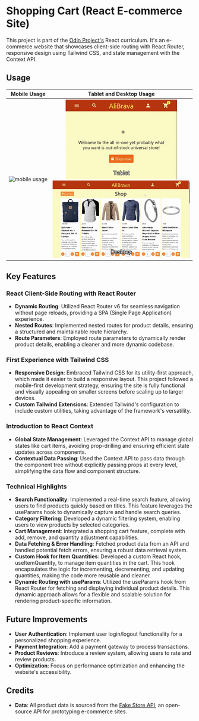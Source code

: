 # Shopping Cart (React E-commerce Site)

This project is part of the [Odin Project's](https://www.theodinproject.com/) React curriculum. It's an e-commerce website that showcases client-side routing with React Router, responsive design using Tailwind CSS, and state management with the Context API.

## Usage

|                               Mobile Usage                                |                                                                  Tablet and Desktop Usage                                                                  |
| :-----------------------------------------------------------------------: | :--------------------------------------------------------------------------------------------------------------------------------------------------------: |
| <img src="./src/assets/usage-mobile.gif" alt="mobile usage" width="200"/> | <img src="./src/assets/usage-tablet.gif" alt="tablet usage" width="300"/> <br> <img src="./src/assets/usage-desktop.gif" alt="desktop usage" width="370"/> |

## Key Features

### React Client-Side Routing with React Router

- **Dynamic Routing**: Utilized React Router v6 for seamless navigation without page reloads, providing a SPA (Single Page Application) experience.
- **Nested Routes**: Implemented nested routes for product details, ensuring a structured and maintainable route hierarchy.
- **Route Parameters**: Employed route parameters to dynamically render product details, enabling a cleaner and more dynamic codebase.

### First Experience with Tailwind CSS

- **Responsive Design**: Embraced Tailwind CSS for its utility-first approach, which made it easier to build a responsive layout. This project followed a mobile-first development strategy, ensuring the site is fully functional and visually appealing on smaller screens before scaling up to larger devices.
- **Custom Tailwind Extensions**: Extended Tailwind's configuration to include custom utilities, taking advantage of the framework's versatility.

### Introduction to React Context

- **Global State Management**: Leveraged the Context API to manage global states like cart items, avoiding prop-drilling and ensuring efficient state updates across components.
- **Contextual Data Passing**: Used the Context API to pass data through the component tree without explicitly passing props at every level, simplifying the data flow and component structure.

### Technical Highlights

- **Search Functionality**: Implemented a real-time search feature, allowing users to find products quickly based on titles. This feature leverages the useParams hook to dynamically capture and handle search queries.
- **Category Filtering**: Developed a dynamic filtering system, enabling users to view products by selected categories.
- **Cart Management**: Integrated a shopping cart feature, complete with add, remove, and quantity adjustment capabilities.
- **Data Fetching & Error Handling**: Fetched product data from an API and handled potential fetch errors, ensuring a robust data retrieval system.
- **Custom Hook for Item Quantities**: Developed a custom React hook, useItemQuantity, to manage item quantities in the cart. This hook encapsulates the logic for incrementing, decrementing, and updating quantities, making the code more reusable and cleaner.
- **Dynamic Routing with useParams**: Utilized the useParams hook from React Router for fetching and displaying individual product details. This dynamic approach allows for a flexible and scalable solution for rendering product-specific information.

## Future Improvements

- **User Authentication**: Implement user login/logout functionality for a personalized shopping experience.
- **Payment Integration**: Add a payment gateway to process transactions.
- **Product Reviews**: Introduce a review system, allowing users to rate and review products.
- **Optimization**: Focus on performance optimization and enhancing the website's accessibility.

## Credits

- **Data**: All product data is sourced from the [Fake Store API](https://fakestoreapi.com/), an open-source API for prototyping e-commerce sites.
